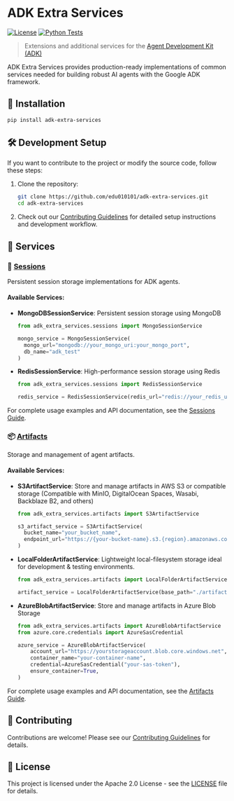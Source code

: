 # ADK Extra Services

[![License](https://img.shields.io/badge/License-Apache_2.0-blue.svg)](LICENSE)
[![Python Tests](https://github.com/edu010101/adk-extra-services/actions/workflows/ci.yml/badge.svg)](https://github.com/edu010101/adk-extra-services/actions/workflows/ci.yml)

> Extensions and additional services for the [Agent Development Kit (ADK)](https://github.com/google/adk-python)

ADK Extra Services provides production-ready implementations of common services needed for building robust AI agents with the Google ADK framework.

## 🚀 Installation

```bash
pip install adk-extra-services
```

## 🛠️ Development Setup

If you want to contribute to the project or modify the source code, follow these steps:

1. Clone the repository:
   ```bash
   git clone https://github.com/edu010101/adk-extra-services.git
   cd adk-extra-services
   ```

2. Check out our [Contributing Guidelines](CONTRIBUTING.md) for detailed setup instructions and development workflow.


## 📖 Services

### 🔄 [Sessions](examples/sessions/README.md)

Persistent session storage implementations for ADK agents.

#### Available Services:
- **MongoDBSessionService**: Persistent session storage using MongoDB
  ```python
  from adk_extra_services.sessions import MongoSessionService

  mongo_service = MongoSessionService(
    mongo_url="mongodb://your_mongo_uri:your_mongo_port",
    db_name="adk_test"
  )
  ```

- **RedisSessionService**: High-performance session storage using Redis
  ```python
  from adk_extra_services.sessions import RedisSessionService

  redis_service = RedisSessionService(redis_url="redis://your_redis_uri:your_redis_port")
  ```

For complete usage examples and API documentation, see the [Sessions Guide](examples/sessions/README.md).

### 📦 [Artifacts](examples/artifacts/README.md)

Storage and management of agent artifacts.

#### Available Services:
- **S3ArtifactService**: Store and manage artifacts in AWS S3 or compatible storage (Compatible with MinIO, DigitalOcean Spaces, Wasabi, Backblaze B2, and others)

  ```python
  from adk_extra_services.artifacts import S3ArtifactService

  s3_artifact_service = S3ArtifactService(
    bucket_name="your_bucket_name",
    endpoint_url="https://{your-bucket-name}.s3.{region}.amazonaws.com",
  )
  
  ```

- **LocalFolderArtifactService**: Lightweight local-filesystem storage ideal for development & testing environments.

  ```python
  from adk_extra_services.artifacts import LocalFolderArtifactService

  artifact_service = LocalFolderArtifactService(base_path="./artifacts_storage")
  ```

- **AzureBlobArtifactService**: Store and manage artifacts in Azure Blob Storage

  ```python
  from adk_extra_services.artifacts import AzureBlobArtifactService
  from azure.core.credentials import AzureSasCredential

  azure_service = AzureBlobArtifactService(
      account_url="https://yourstorageaccount.blob.core.windows.net",
      container_name="your-container-name",
      credential=AzureSasCredential("your-sas-token"),
      ensure_container=True,
  )
  ```

For complete usage examples and API documentation, see the [Artifacts Guide](examples/artifacts/README.md).

## 🤝 Contributing

Contributions are welcome! Please see our [Contributing Guidelines](CONTRIBUTING.md) for details.

## 📄 License

This project is licensed under the Apache 2.0 License - see the [LICENSE](LICENSE) file for details.


